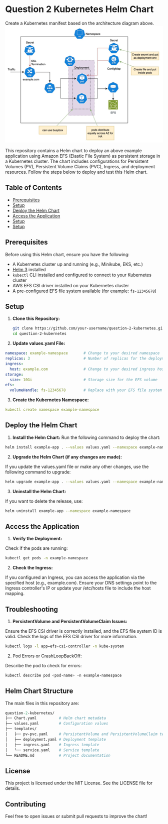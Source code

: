 # Question 2 Kubernetes Helm Chart
Create a Kubernetes manifest based on the architecture diagram above.
![complete-architecture](Screenshot.png)

This repository contains a Helm chart to deploy an above example application using Amazon EFS (Elastic File System) as persistent storage in a Kubernetes cluster. The chart includes configurations for Persistent Volumes (PV), Persistent Volume Claims (PVC), Ingress, and deployment resources. Follow the steps below to deploy and test this Helm chart.

## Table of Contents

- [Prerequisites](#prerequisites)
- [Setup](#setup)
- [Deploy the Helm Chart](#deploy-the-helm-chart)
- [Access the Application](#access-the-application)
- [Setup](#setup)
- [Setup](#setup)

## Prerequisites

Before using this Helm chart, ensure you have the following:

- A Kubernetes cluster up and running (e.g., Minikube, EKS, etc.)
- [Helm 3](https://helm.sh/docs/intro/install/) installed
- `kubectl` CLI installed and configured to connect to your Kubernetes cluster
- AWS EFS CSI driver installed on your Kubernetes cluster
- A pre-configured EFS file system available (for example: `fs-12345678`)

## Setup

1. **Clone this Repository:**

   ```bash
   git clone https://github.com/your-username/question-2-kubernetes.git
   cd question-2-kubernetes
   ```

2. **Update values.yaml File:**

```yaml
namespace: example-namespace       # Change to your desired namespace
replicas: 3                        # Number of replicas for the deployment
ingress:
  host: example.com                # Change to your desired ingress host
storage:
  size: 10Gi                       # Storage size for the EFS volume
efs:
  volumeHandle: fs-12345678        # Replace with your EFS file system ID

```

3. **Create the Kubernetes Namespace:**

```yaml
kubectl create namespace example-namespace
```

## Deploy the Helm Chart

1. **Install the Helm Chart:**
Run the following command to deploy the chart:

```bash
helm install example-app . --values values.yaml --namespace example-namespace
```

2. **Upgrade the Helm Chart (if any changes are made):**

If you update the values.yaml file or make any other changes, use the following command to upgrade:

```bash
helm upgrade example-app . --values values.yaml --namespace example-namespace
```

3. **Uninstall the Helm Chart:**

If you want to delete the release, use:

```bash
helm uninstall example-app --namespace example-namespace
```

## Access the Application

1. **Verify the Deployment:**

Check if the pods are running:

```bash
kubectl get pods -n example-namespace
```

2. **Check the Ingress:**

If you configured an Ingress, you can access the application via the specified host (e.g., example.com). Ensure your DNS settings point to the Ingress controller's IP or update your /etc/hosts file to include the host mapping.

## Troubleshooting

1. **PersistentVolume and PersistentVolumeClaim Issues:**

Ensure the EFS CSI driver is correctly installed, and the EFS file system ID is valid. Check the logs of the EFS CSI driver for more information.

```bash
kubectl logs -l app=efs-csi-controller -n kube-system
```

2. Pod Errors or CrashLoopBackOff:

Describe the pod to check for errors:

```bash
kubectl describe pod <pod-name> -n example-namespace
```

## Helm Chart Structure

The main files in this repository are:

```graphql
question-2-kubernetes/
├── Chart.yaml          # Helm chart metadata
├── values.yaml         # Configuration values
├── templates/
│   ├── pv-pvc.yaml     # PersistentVolume and PersistentVolumeClaim templates
│   ├── deployment.yaml # Deployment template
│   ├── ingress.yaml    # Ingress template
│   └── service.yaml    # Service template
└── README.md           # Project documentation
```
## License

This project is licensed under the MIT License. See the LICENSE file for details.

## Contributing

Feel free to open issues or submit pull requests to improve the chart!



